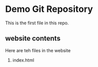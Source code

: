 # Demo Git Repository

This is the first file in this repo.

##  website contents

Here are teh files in the website

1. index.html